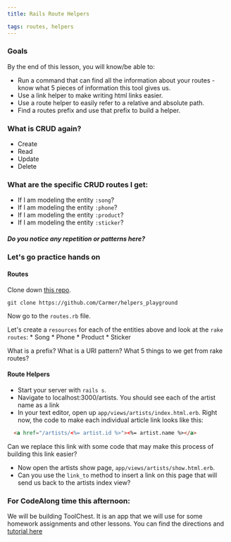 ```yaml
---
title: Rails Route Helpers

tags: routes, helpers
---
```



### Goals

By the end of this lesson, you will know/be able to:

  * Run a command that can find all the information about your routes - know what 5 pieces of information this tool gives us.
  * Use a link helper to make writing html links easier.
  * Use a route helper to easily refer to a relative and absolute path.
  * Find a routes prefix and use that prefix to build a helper.

### What is CRUD again?

  * Create
  * Read
  * Update
  * Delete

### What are the specific CRUD routes I get:

  * If I am modeling the entity `:song`?
  * If I am modeling the entity `:phone`?
  * If I am modeling the entity `:product`?
  * If I am modeling the entity `:sticker`?

##### Do you notice any repetition or patterns here?

### Let's go practice hands on

#### Routes

  Clone down [this repo](https://github.com/Carmer/helpers_playground).

  `git clone https://github.com/Carmer/helpers_playground`

  Now go to the `routes.rb` file.

  Let's create a `resources` for each of the entities above and look at the `rake routes`:
    * Song
    * Phone
    * Product
    * Sticker

What is a prefix?
What is a URI pattern?
What 5 things to we get from rake routes?

#### Route Helpers

  * Start your server with `rails s`.
  * Navigate to localhost:3000/artists. You should see each of the artist name as a link
  * In your text editor, open up `app/views/artists/index.html.erb`. Right now, the code to make each individual article link looks like this:

  ```html
    <a href="/artists/<%= artist.id %>"><%= artist.name %></a>
  ```


  Can we replace this link with some code that may make this process of building this link easier?


  * Now open the artists show page, `app/views/artists/show.html.erb`.
  * Can you use the `link_to` method to insert a link on this page that will send us back to the artists index view?


### For CodeAlong time this afternoon:

  We will be building ToolChest. It is an app that we will use for some homework assignments and other lessons. You can find the directions and [tutorial here](https://github.com/turingschool/lesson_plans/blob/master/ruby_02-web_applications_with_ruby/forms_and_route_helpers_in_rails.markdown)
